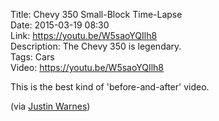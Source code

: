 Title: Chevy 350 Small-Block Time-Lapse  
Date: 2015-03-19 08:30  
Link: https://youtu.be/W5saoYQIlh8  
Description: The Chevy 350 is legendary.  
Tags: Cars  
Video: https://youtu.be/W5saoYQIlh8

This is the best kind of 'before-and-after' video.

(via [Justin Warnes][1])

[1]: http://justinwarnes.kinja.com/chevy-350-small-block-time-lapse-1692146935 "Justin Warnes share on Kinja"